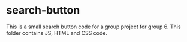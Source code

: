 # search-button
This is a small search button code for a group project for group 6.
This folder contains JS, HTML and CSS code.
